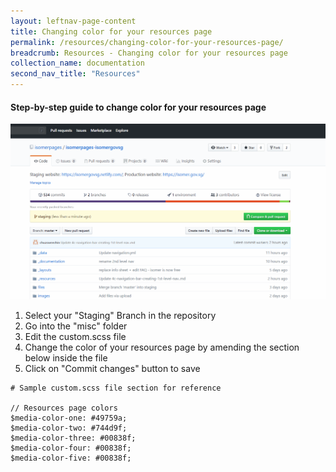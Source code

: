 ```yaml
---
layout: leftnav-page-content
title: Changing color for your resources page
permalink: /resources/changing-color-for-your-resources-page/
breadcrumb: Resources - Changing color for your resources page
collection_name: documentation
second_nav_title: "Resources"
---
```

#### **Step-by-step guide to change color for your resources page**
![How to change the colors for your resources page](/images/resources/changing-color-for-your-resources-page.gif)

1. Select your "Staging" Branch in the repository
2. Go into the "misc" folder
3. Edit the custom.scss file
4. Change the color of your resources page by amending the section below inside the file
5. Click on "Commit changes" button to save

```
# Sample custom.scss file section for reference

// Resources page colors
$media-color-one: #49759a;
$media-color-two: #744d9f;
$media-color-three: #00838f;
$media-color-four: #00838f;
$media-color-five: #00838f;
```

